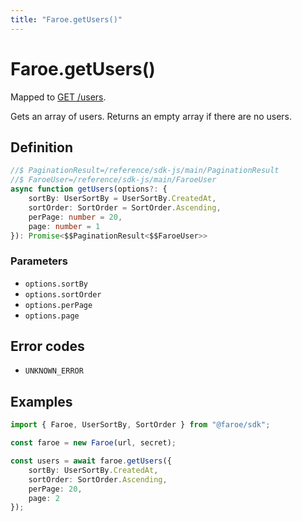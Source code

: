 ```yaml
---
title: "Faroe.getUsers()"
---
```


# Faroe.getUsers()

Mapped to [GET /users](/reference/rest/endpoints/get_users).

Gets an array of users. Returns an empty array if there are no users.

## Definition

```ts
//$ PaginationResult=/reference/sdk-js/main/PaginationResult
//$ FaroeUser=/reference/sdk-js/main/FaroeUser
async function getUsers(options?: {
    sortBy: UserSortBy = UserSortBy.CreatedAt,
    sortOrder: SortOrder = SortOrder.Ascending,
    perPage: number = 20,
    page: number = 1
}): Promise<$$PaginationResult<$$FaroeUser>>
```

### Parameters

- `options.sortBy` 
- `options.sortOrder`
- `options.perPage`
- `options.page`

## Error codes

- `UNKNOWN_ERROR`

## Examples

```ts
import { Faroe, UserSortBy, SortOrder } from "@faroe/sdk";

const faroe = new Faroe(url, secret);

const users = await faroe.getUsers({
    sortBy: UserSortBy.CreatedAt,
    sortOrder: SortOrder.Ascending,
    perPage: 20,
    page: 2
});
```
